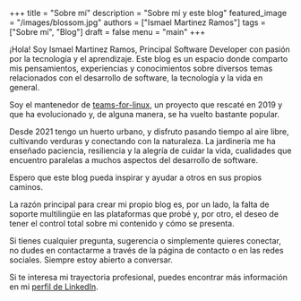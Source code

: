 +++
title           = "Sobre mí"
description     = "Sobre mí y este blog"
featured_image  = "/images/blossom.jpg"
authors         = ["Ismael Martinez Ramos"]
tags            = ["Sobre mí", "Blog"]
draft           = false
menu            = "main"
+++

¡Hola! Soy Ismael Martinez Ramos, Principal Software Developer con pasión por la tecnología y el aprendizaje. Este blog es un espacio donde comparto mis pensamientos, experiencias y conocimientos sobre diversos temas relacionados con el desarrollo de software, la tecnología y la vida en general.

Soy el mantenedor de [teams-for-linux](https://www.github.com/ismaelmartinez/teams-for-linux), un proyecto que rescaté en 2019 y que ha evolucionado y, de alguna manera, se ha vuelto bastante popular.

Desde 2021 tengo un huerto urbano, y disfruto pasando tiempo al aire libre, cultivando verduras y conectando con la naturaleza. La jardinería me ha enseñado paciencia, resiliencia y la alegría de cuidar la vida, cualidades que encuentro paralelas a muchos aspectos del desarrollo de software.

Espero que este blog pueda inspirar y ayudar a otros en sus propios caminos.

La razón principal para crear mi propio blog es, por un lado, la falta de soporte multilingüe en las plataformas que probé y, por otro, el deseo de tener el control total sobre mi contenido y cómo se presenta.

Si tienes cualquier pregunta, sugerencia o simplemente quieres conectar, no dudes en contactarme a través de la página de contacto o en las redes sociales. Siempre estoy abierto a conversar.

Si te interesa mi trayectoria profesional, puedes encontrar más información en mi [perfil de LinkedIn](https://www.linkedin.com/in/ismael-martinez-ramos/).
